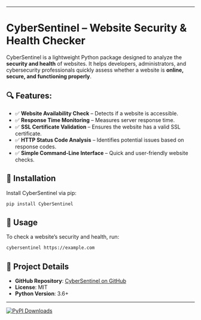 
---

# **CyberSentinel – Website Security & Health Checker**  

CyberSentinel is a lightweight Python package designed to analyze the **security and health** of websites. It helps developers, administrators, and cybersecurity professionals quickly assess whether a website is **online, secure, and functioning properly**.  

## **🔍 Features:**  
- ✅ **Website Availability Check** – Detects if a website is accessible.  
- ✅ **Response Time Monitoring** – Measures server response time.  
- ✅ **SSL Certificate Validation** – Ensures the website has a valid SSL certificate.  
- ✅ **HTTP Status Code Analysis** – Identifies potential issues based on response codes.  
- ✅ **Simple Command-Line Interface** – Quick and user-friendly website checks.  

## **🚀 Installation**  
Install CyberSentinel via pip:  
```sh
pip install CyberSentinel
```

## **📌 Usage**  
To check a website’s security and health, run:  
```sh
cybersentinel https://example.com
```

## **🔗 Project Details**  
- **GitHub Repository**: [CyberSentinel on GitHub](https://github.com/Anshgarg9166/CyberSentinel)  
- **License**: MIT  
- **Python Version**: 3.6+  

---
[![PyPI Downloads](https://static.pepy.tech/badge/cybersentinel)](https://pepy.tech/projects/cybersentinel)
